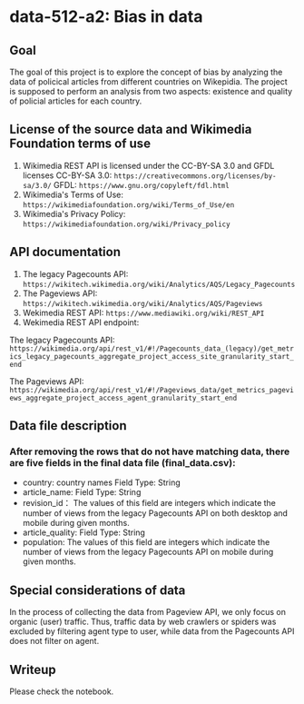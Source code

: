 # data-512-a2: Bias in data

## Goal
The goal of this project is to explore the concept of bias by analyzing the data of policical articles from different countries on Wikepidia. The project is supposed to perform an analysis from two aspects: existence and quality of policial articles for each country.

## License of the source data and Wikimedia Foundation terms of use
1. Wikimedia REST API is licensed under the CC-BY-SA 3.0 and GFDL licenses
CC-BY-SA 3.0: `https://creativecommons.org/licenses/by-sa/3.0/`
GFDL: `https://www.gnu.org/copyleft/fdl.html`
2. Wikimedia's Terms of Use: `https://wikimediafoundation.org/wiki/Terms_of_Use/en`
3. Wikimedia's Privacy Policy: `https://wikimediafoundation.org/wiki/Privacy_policy`

## API documentation
1. The legacy Pagecounts API: `https://wikitech.wikimedia.org/wiki/Analytics/AQS/Legacy_Pagecounts`
2. The Pageviews API: `https://wikitech.wikimedia.org/wiki/Analytics/AQS/Pageviews`
3. Wekimedia REST API: `https://www.mediawiki.org/wiki/REST_API`
4. Wekimedia REST API endpoint: 

The legacy Pagecounts API:
`https://wikimedia.org/api/rest_v1/#!/Pagecounts_data_(legacy)/get_metrics_legacy_pagecounts_aggregate_project_access_site_granularity_start_end`

The Pageviews API:
`https://wikimedia.org/api/rest_v1/#!/Pageviews_data/get_metrics_pageviews_aggregate_project_access_agent_granularity_start_end`

## Data file description
### After removing the rows that do not have matching data, there are five fields in the final data file (final_data.csv):
* country: country names
Field Type: String
* article_name:
Field Type: String
* revision_id：
The values of this field are integers which indicate the number of views from the legacy Pagecounts API on both desktop and mobile during given months.
* article_quality:
Field Type: String
* population:
The values of this field are integers which indicate the number of views from the legacy Pagecounts API on mobile during given months.


## Special considerations of data
In the process of collecting the data from Pageview API, we only focus on organic (user) traffic. Thus, traffic data by web crawlers or spiders was excluded by filtering agent type to user, while data from the Pagecounts API does not filter on agent.

## Writeup
Please check the notebook.
